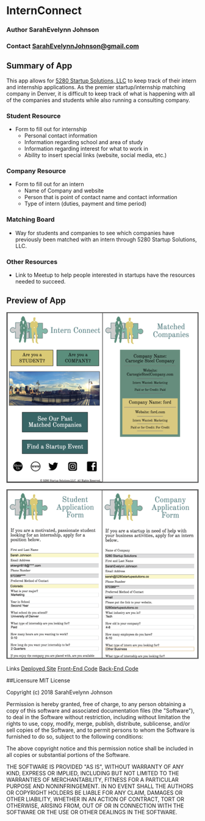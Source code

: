 # InternConnect

### Author **SarahEvelynn Johnson**
### Contact **SarahEvelynnJohnson@gmail.com**

## Summary of App
This app allows for [5280 Startup Solutions, LLC](https://www.5280startupsolutions.co/) to keep track of their intern and internship applications. As the premier startup/internship matching company in Denver, it is difficult to keep track of what is happening with all of the companies and students while also running a consulting company.

### Student Resource
* Form to fill out for internship
    * Personal contact information
    * Information regarding school and area of study
    * Information regarding interest for what to work in
    * Ability to insert special links (website, social media, etc.)

### Company Resource
* Form to fill out for an intern
    * Name of Company and website
    * Person that is point of contact name and contact information
    * Type of intern (duties, payment and time period)

### Matching Board
* Way for students and companies to see which companies have previously been matched with an intern through 5280 Startup Solutions, LLC.

### Other Resources
* Link to Meetup to help people interested in startups have the resources needed to succeed.

## Preview of App

![Homepage and Matching Board](assets/App.Screen.1.png)

![Student and Company Forms](assets/App.Screen.2.png)


Links
[Deployed Site](https://intern-connect.firebaseapp.com/)
[Front-End Code](https://github.com/sarahevelynn/intern-connect-client)
[Back-End Code](https://github.com/sarahevelynn/intern-connect-server)

##Licensure
MIT License

Copyright (c) 2018 SarahEvelynn Johnson

Permission is hereby granted, free of charge, to any person obtaining a copy
of this software and associated documentation files (the "Software"), to deal
in the Software without restriction, including without limitation the rights
to use, copy, modify, merge, publish, distribute, sublicense, and/or sell
copies of the Software, and to permit persons to whom the Software is
furnished to do so, subject to the following conditions:

The above copyright notice and this permission notice shall be included in all
copies or substantial portions of the Software.

THE SOFTWARE IS PROVIDED "AS IS", WITHOUT WARRANTY OF ANY KIND, EXPRESS OR
IMPLIED, INCLUDING BUT NOT LIMITED TO THE WARRANTIES OF MERCHANTABILITY,
FITNESS FOR A PARTICULAR PURPOSE AND NONINFRINGEMENT. IN NO EVENT SHALL THE
AUTHORS OR COPYRIGHT HOLDERS BE LIABLE FOR ANY CLAIM, DAMAGES OR OTHER
LIABILITY, WHETHER IN AN ACTION OF CONTRACT, TORT OR OTHERWISE, ARISING FROM,
OUT OF OR IN CONNECTION WITH THE SOFTWARE OR THE USE OR OTHER DEALINGS IN THE
SOFTWARE.
